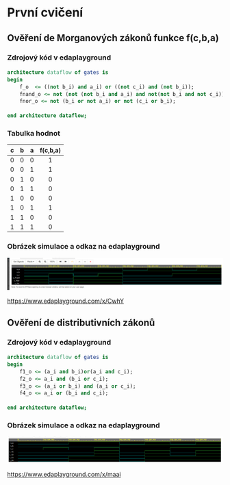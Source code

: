 # První cvičení

## Ověření de Morganových zákonů funkce f(c,b,a)

### Zdrojový kód v edaplayground
```vhdl
architecture dataflow of gates is
begin
    f_o  <= ((not b_i) and a_i) or ((not c_i) and (not b_i));
    fnand_o <= not (not (not b_i and a_i) and not(not b_i and not c_i)); 
    fnor_o <= not (b_i or not a_i) or not (c_i or b_i);

end architecture dataflow;
```
### Tabulka hodnot
| **c** | **b** |**a** | **f(c,b,a)** |
| :-: | :-: | :-: | :-: |
| 0 | 0 | 0 | 1 |
| 0 | 0 | 1 | 1 |
| 0 | 1 | 0 | 0 |
| 0 | 1 | 1 | 0 |
| 1 | 0 | 0 | 0 |
| 1 | 0 | 1 | 1 |
| 1 | 1 | 0 | 0 |
| 1 | 1 | 1 | 0 |
### Obrázek simulace a odkaz na edaplayground
![De Morgan](images/demorgan.png)

https://www.edaplayground.com/x/CwhY

## Ověření de distributivních zákonů

### Zdrojový kód v edaplayground
```vhdl
architecture dataflow of gates is
begin
    f1_o <= (a_i and b_i)or(a_i and c_i); 
    f2_o <= a_i and (b_i or c_i); 
    f3_o <= (a_i or b_i) and (a_i or c_i); 
    f4_o <= a_i or (b_i and c_i);

end architecture dataflow;
```
### Obrázek simulace a odkaz na edaplayground
![Distributivní zákon](images/distributive.png)

https://www.edaplayground.com/x/maai
